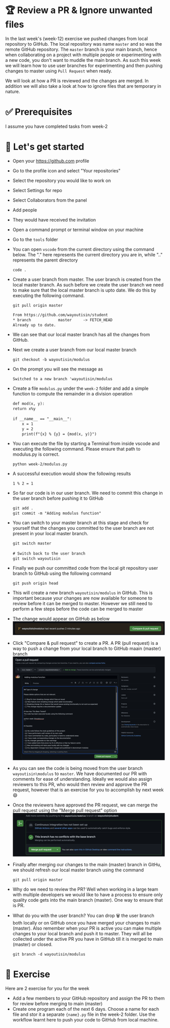 # 🏆 Review a PR & Ignore unwanted files
In the last week's (week-12) exercise we pushed changes from local repository to GitHub. The local repository was name `master` and so was the remote GitHub repository. The `master` branch is your main branch, hence when collaborating on a project with multiple people or experimenting with a new code, you don't want to muddle the main branch. As such this week we will learn how to use user branches for experimenting and then pushing changes to master using `Pull Request` when ready. 

We will look at how a PR is reviewed and the changes are merged. In addition we will also take a look at how to ignore files that are temporary in nature.

# ✅ Prerequisites
I assume you have completed tasks from week-2

# 🤸 Let's get started
- Open your https://github.com profile
- Go to the profile icon and select "Your repositories"
- Select the repository you would like to work on
- Select Settings for repo
- Select Collaborators from the panel
- Add people
- They would have received the invitation 
- Open a command prompt or terminal window on your machine 
- Go to the `tools` folder
- You can open `vscode` from the current directory using the command below. The "." here represents the current directory you are in, while ".." represents the parent directory

    ```
    code .
    ```
- Create a user branch from master. The user branch is created from the local master branch. As such before we create the user branch we need to make sure that the local master branch is upto date. We do this by executing the following command.
    ```
    git pull origin master
    ```
    ```
    From https://github.com/wayoutisin/student
    * branch            master     -> FETCH_HEAD
    Already up to date.
    ```
- We can see that our local master branch has all the changes from GitHub.
- Next we create a user branch from our local master branch
    ```
    git checkout -b wayoutisin/modulus
    ```
- On the prompt you will see the message as 
    ```
    Switched to a new branch 'wayoutisin/modulus
    ```
- Create a file `modulus.py` under the `week-2` folder and add a simple function to compute the remainder in a division operation
    ```
    def mod(x, y):
    return x%y

    if __name__ == "__main__":
        x = 1
        y = 2
        print(f"{x} % {y} = {mod(x, y)}")
    ```
-  You can execute the file by starting a Terminal from inside vscode and executing the following command. Please ensure that path to modulus.py is correct.
    ```
    python week-2/modulus.py
    ```
- A successful execution would show the following results
    ```
    1 % 2 = 1
    ```
- So far our code is in our user branch. We need to commit this change in the user branch before pushing it to GitHub

    ```
    git add .
    git commit -m "Adding modulus function"
    ```
- You can switch to your master branch at this stage and check for yourself that the changes you committed to the user branch are not present in your local master branch.
    ```
    git switch master

    # Switch back to the user branch
    git switch wayoutisin
    ```

- Finally we push our committed code from the local git repository user branch to GitHub using the following command
    ```
    git push origin head
    ```
- This will create a new branch `wayoutisin/modulus` in GitHub. This is important because your changes are now available for someone to review before it can be merged to master. However we still need to perform a few steps before the code can be merged to master
- The change would appear on GitHub as below
    <img src="../img/userbranch.png">
- Click "Compare & pull request" to create a PR. A PR (pull request) is a way to push a change from your local branch to GitHub maain (master) branch
    <img src="../img/pullrequest.png">
- As you can see the code is being moved from the user branch `wayoutisin\modulus` to `master`. We have documented our PR with comments for ease of understanding. Ideally we would also assign reviewers to this PR, who would then review and approve the PR request, however that is an exercise for you to accomplish by next week 😄
- Once the reviewers have approved the PR request, we can merge the pull request using the "Merge pull request" option
    <img src="../img/mergepr.png">

- Finally after merging our changes to the main (master) branch in GitHu, we should refresh our local master branch using the command 
    ``` 
    git pull origin master
    ```
-  Why do we need to review the PR? Well when working in a large team with multiple developers we would like to have a process to ensure only quality code gets into the main branch (master). One way to ensure that is PR.
-  What do you with the user branch? You can drop 🗑️ the user branch both locally or on GitHub once you have merged your changes to main (master). Also remember when your PR is active you can make multiple changes to your local branch and push it to master. They will all be collected under the active PR you have in GitHub till it is merged to main (master) or closed.

    ```
    git branch -d wayoutisin/modulus
    ```
# 🤔 Exercise
Here are 2 exercise for you for the week 
- Add a few members to your GitHub repository and assign the PR to them for review before merging to main (master)
- Create one program each of the next 6 days. Choose a name for each file and stor it a separate `{name}.py` file in the week-2 folder. Use the workflow learnt here to push your code to GitHub from local machine. 